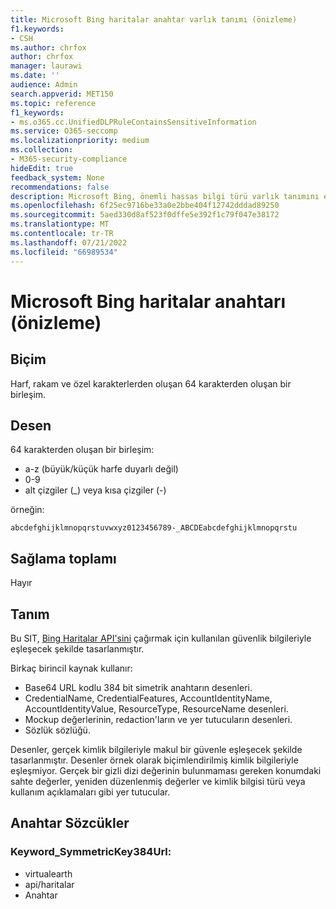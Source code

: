 ```yaml
---
title: Microsoft Bing haritalar anahtar varlık tanımı (önizleme)
f1.keywords:
- CSH
ms.author: chrfox
author: chrfox
manager: laurawi
ms.date: ''
audience: Admin
search.appverid: MET150
ms.topic: reference
f1_keywords:
- ms.o365.cc.UnifiedDLPRuleContainsSensitiveInformation
ms.service: O365-seccomp
ms.localizationpriority: medium
ms.collection:
- M365-security-compliance
hideEdit: true
feedback_system: None
recommendations: false
description: Microsoft Bing, önemli hassas bilgi türü varlık tanımını eşler.
ms.openlocfilehash: 6f25ec9716be33a0e2bbe404f12742dddad89250
ms.sourcegitcommit: 5aed330d8af523f0dffe5e392f1c79f047e38172
ms.translationtype: MT
ms.contentlocale: tr-TR
ms.lasthandoff: 07/21/2022
ms.locfileid: "66989534"
---
```

# <a name="microsoft-bing-maps-key-preview"></a>Microsoft Bing haritalar anahtarı (önizleme)

## <a name="format"></a>Biçim

Harf, rakam ve özel karakterlerden oluşan 64 karakterden oluşan bir birleşim.

## <a name="pattern"></a>Desen

64 karakterden oluşan bir birleşim:

- a-z (büyük/küçük harfe duyarlı değil)
- 0-9
- alt çizgiler (_) veya kısa çizgiler (-)

örneğin:

`abcdefghijklmnopqrstuvwxyz0123456789-_ABCDEabcdefghijklmnopqrstu`

## <a name="checksum"></a>Sağlama toplamı

Hayır

## <a name="definition"></a>Tanım

Bu SIT, [Bing Haritalar API'sini](/bingmaps/getting-started/bing-maps-dev-center-help/getting-a-bing-maps-key) çağırmak için kullanılan güvenlik bilgileriyle eşleşecek şekilde tasarlanmıştır. 

Birkaç birincil kaynak kullanır:

- Base64 URL kodlu 384 bit simetrik anahtarın desenleri.
- CredentialName, CredentialFeatures, AccountIdentityName, AccountIdentityValue, ResourceType, ResourceName desenleri.
- Mockup değerlerinin, redaction'ların ve yer tutucuların desenleri.
- Sözlük sözlüğü.

Desenler, gerçek kimlik bilgileriyle makul bir güvenle eşleşecek şekilde tasarlanmıştır. Desenler örnek olarak biçimlendirilmiş kimlik bilgileriyle eşleşmiyor. Gerçek bir gizli dizi değerinin bulunmaması gereken konumdaki sahte değerler, yeniden düzenlenmiş değerler ve kimlik bilgisi türü veya kullanım açıklamaları gibi yer tutucular.

## <a name="keywords"></a>Anahtar Sözcükler

### <a name="keyword_symmetrickey384url"></a>Keyword_SymmetricKey384Url:

- virtualearth
- api/haritalar
- Anahtar
